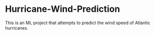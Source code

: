# Hurricane-Wind-Prediction
This is an ML project that attempts to predict the wind speed of Atlantic hurricanes.
